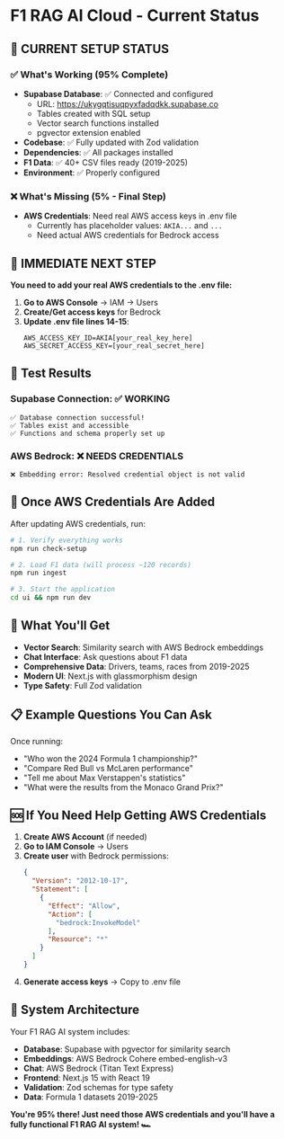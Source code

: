 # F1 RAG AI Cloud - Current Status

## 🎯 **CURRENT SETUP STATUS**

### ✅ **What's Working (95% Complete)**
- **Supabase Database**: ✅ Connected and configured
  - URL: https://ukygqtisuqpyxfadqdkk.supabase.co
  - Tables created with SQL setup
  - Vector search functions installed
  - pgvector extension enabled
- **Codebase**: ✅ Fully updated with Zod validation
- **Dependencies**: ✅ All packages installed
- **F1 Data**: ✅ 40+ CSV files ready (2019-2025)
- **Environment**: ✅ Properly configured

### ❌ **What's Missing (5% - Final Step)**
- **AWS Credentials**: Need real AWS access keys in .env file
  - Currently has placeholder values: `AKIA...` and `...`
  - Need actual AWS credentials for Bedrock access

## 🚧 **IMMEDIATE NEXT STEP**

**You need to add your real AWS credentials to the .env file:**

1. **Go to AWS Console** → IAM → Users
2. **Create/Get access keys** for Bedrock
3. **Update .env file lines 14-15**:
   ```
   AWS_ACCESS_KEY_ID=AKIA[your_real_key_here]
   AWS_SECRET_ACCESS_KEY=[your_real_secret_here]
   ```

## 🧪 **Test Results**

### Supabase Connection: ✅ WORKING
```
✅ Database connection successful!
✅ Tables exist and accessible
✅ Functions and schema properly set up
```

### AWS Bedrock: ❌ NEEDS CREDENTIALS
```
❌ Embedding error: Resolved credential object is not valid
```

## 🏁 **Once AWS Credentials Are Added**

After updating AWS credentials, run:

```bash
# 1. Verify everything works
npm run check-setup

# 2. Load F1 data (will process ~120 records)
npm run ingest

# 3. Start the application
cd ui && npm run dev
```

## 🎉 **What You'll Get**

- **Vector Search**: Similarity search with AWS Bedrock embeddings
- **Chat Interface**: Ask questions about F1 data
- **Comprehensive Data**: Drivers, teams, races from 2019-2025
- **Modern UI**: Next.js with glassmorphism design
- **Type Safety**: Full Zod validation

## 📋 **Example Questions You Can Ask**

Once running:
- "Who won the 2024 Formula 1 championship?"
- "Compare Red Bull vs McLaren performance"
- "Tell me about Max Verstappen's statistics"
- "What were the results from the Monaco Grand Prix?"

## 🆘 **If You Need Help Getting AWS Credentials**

1. **Create AWS Account** (if needed)
2. **Go to IAM Console** → Users
3. **Create user** with Bedrock permissions:
   ```json
   {
     "Version": "2012-10-17",
     "Statement": [
       {
         "Effect": "Allow",
         "Action": [
           "bedrock:InvokeModel"
         ],
         "Resource": "*"
       }
     ]
   }
   ```
4. **Generate access keys** → Copy to .env file

## 🚀 **System Architecture**

Your F1 RAG AI system includes:
- **Database**: Supabase with pgvector for similarity search
- **Embeddings**: AWS Bedrock Cohere embed-english-v3
- **Chat**: AWS Bedrock (Titan Text Express)
- **Frontend**: Next.js 15 with React 19
- **Validation**: Zod schemas for type safety
- **Data**: Formula 1 datasets 2019-2025

**You're 95% there! Just need those AWS credentials and you'll have a fully functional F1 RAG AI system! 🏎️**